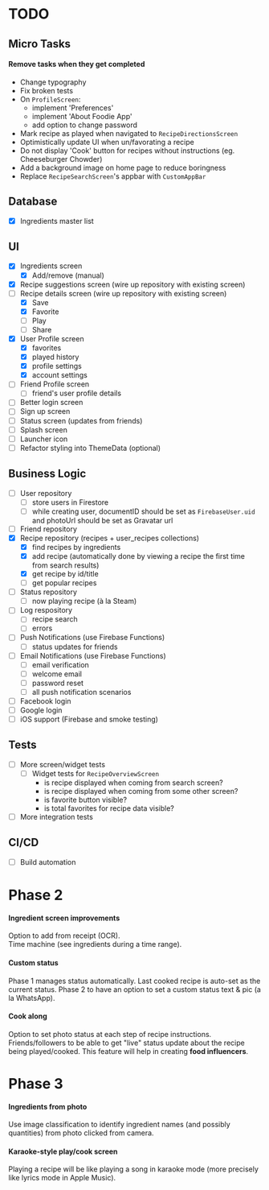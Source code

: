 # TODO

## Micro Tasks

#### Remove tasks when they get completed

- Change typography
- Fix broken tests
- On `ProfileScreen`:
  - implement 'Preferences'
  - implement 'About Foodie App'
  - add option to change password
- Mark recipe as played when navigated to `RecipeDirectionsScreen`
- Optimistically update UI when un/favorating a recipe
- Do not display 'Cook' button for recipes without instructions (eg. Cheeseburger Chowder)
- Add a background image on home page to reduce boringness
- Replace `RecipeSearchScreen`'s appbar with `CustomAppBar`

## Database

- [x] Ingredients master list

## UI

- [x] Ingredients screen
  - [x] Add/remove (manual)
- [x] Recipe suggestions screen (wire up repository with existing screen)
- [ ] Recipe details screen (wire up repository with existing screen)
  - [x] Save
  - [x] Favorite
  - [ ] Play
  - [ ] Share
- [x] User Profile screen
  - [x] favorites
  - [x] played history
  - [x] profile settings
  - [x] account settings
- [ ] Friend Profile screen
  - [ ] friend's user profile details
- [ ] Better login screen
- [ ] Sign up screen
- [ ] Status screen (updates from friends)
- [ ] Splash screen
- [ ] Launcher icon
- [ ] Refactor styling into ThemeData (optional)

## Business Logic

- [ ] User repository
  - [ ] store users in Firestore
  - [ ] while creating user, documentID should be set as `FirebaseUser.uid` and photoUrl should be set as Gravatar url
- [ ] Friend repository
- [x] Recipe repository (recipes + user_recipes collections)
  - [x] find recipes by ingredients
  - [x] add recipe (automatically done by viewing a recipe the first time from search results)
  - [x] get recipe by id/title
  - [ ] get popular recipes
- [ ] Status repository
  - [ ] now playing recipe (à la Steam)
- [ ] Log respository
  - [ ] recipe search
  - [ ] errors
- [ ] Push Notifications (use Firebase Functions)
  - [ ] status updates for friends
- [ ] Email Notifications (use Firebase Functions)
  - [ ] email verification
  - [ ] welcome email
  - [ ] password reset
  - [ ] all push notification scenarios
- [ ] Facebook login
- [ ] Google login
- [ ] iOS support (Firebase and smoke testing)

## Tests

- [ ] More screen/widget tests
  - [ ] Widget tests for `RecipeOverviewScreen`
    - is recipe displayed when coming from search screen?
    - is recipe displayed when coming from some other screen?
    - is favorite button visible?
    - is total favorites for recipe data visible?
- [ ] More integration tests

## CI/CD

- [ ] Build automation

# Phase 2

#### Ingredient screen improvements

Option to add from receipt (OCR).  
Time machine (see ingredients during a time range).

#### Custom status

Phase 1 manages status automatically. Last cooked recipe is auto-set as the current status. Phase 2 to have an option to set a custom status text & pic (a la WhatsApp).

#### Cook along

Option to set photo status at each step of recipe instructions. Friends/followers to be able to get "live" status update about the recipe being played/cooked. This feature will help in creating **food influencers**.

# Phase 3

#### Ingredients from photo

Use image classification to identify ingredient names (and possibly quantities) from photo clicked from camera.

#### Karaoke-style play/cook screen

Playing a recipe will be like playing a song in karaoke mode (more precisely like lyrics mode in Apple Music).
